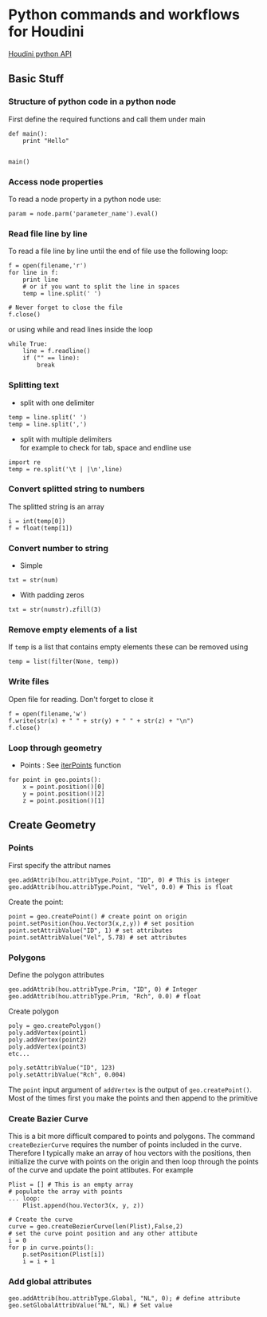 # Python commands and workflows for Houdini
[Houdini python API](https://www.sidefx.com/docs/houdini/hom/hou/index.html)

## Basic Stuff
### Structure of python code in a python node
First define the required functions and call them under main
```
def main():
    print "Hello"
    

main()
``` 


### Access node properties
To read a node property in a python node use:
```
param = node.parm('parameter_name').eval()
```

### Read file line by line
To read a file line by line until the end of file use the following loop:
```
f = open(filename,'r')
for line in f:
    print line
    # or if you want to split the line in spaces
    temp = line.split(' ')

# Never forget to close the file
f.close()
```
or using while and read lines inside the loop
```
while True:
    line = f.readline()
    if ("" == line):
        break

```

### Splitting text
- split with one delimiter
```
temp = line.split(' ')
temp = line.split(',')
```
- split with multiple delimiters </br>
for example to check for tab, space and endline use

```
import re
temp = re.split('\t | |\n',line)
```
### Convert splitted string to numbers
The splitted string is an array
```
i = int(temp[0])
f = float(temp[1])
```
### Convert number to string
- Simple
```
txt = str(num)
```
- With padding zeros
```
txt = str(numstr).zfill(3)
```

### Remove empty elements of a list
If `temp` is a list that contains empty elements these can be removed using
```
temp = list(filter(None, temp))
```

### Write files
Open file for reading. Don't forget to close it
```
f = open(filename,'w')
f.write(str(x) + " " + str(y) + " " + str(z) + "\n")
f.close()
```
### Loop through geometry
* Points : See [iterPoints](https://www.sidefx.com/docs/houdini/hom/hou/Geometry.html) function
```
for point in geo.points():
    x = point.position()[0]
    y = point.position()[2]
    z = point.position()[1]
```




## Create Geometry
### Points
First specify the attribut names
```
geo.addAttrib(hou.attribType.Point, "ID", 0) # This is integer
geo.addAttrib(hou.attribType.Point, "Vel", 0.0) # This is float
```
Create the point:
```
point = geo.createPoint() # create point on origin
point.setPosition(hou.Vector3(x,z,y)) # set position
point.setAttribValue("ID", 1) # set attributes
point.setAttribValue("Vel", 5.78) # set attributes
```
### Polygons
Define the polygon attributes
```
geo.addAttrib(hou.attribType.Prim, "ID", 0) # Integer
geo.addAttrib(hou.attribType.Prim, "Rch", 0.0) # float
```
Create polygon
```
poly = geo.createPolygon()
poly.addVertex(point1)
poly.addVertex(point2)
poly.addVertex(point3)
etc...

poly.setAttribValue("ID", 123)
poly.setAttribValue("Rch", 0.004)
```
The `point` input argument of `addVertex` is the output of `geo.createPoint()`. Most of the times first you make the points and then append to the primitive

### Create Bazier Curve
This is a bit more difficult compared to points and polygons.
The command `createBezierCurve` requires the number of points included in the curve. Therefore I typically make an array of hou vectors with the positions, then initialize the curve with points on the origin and then loop through the points of the curve and update the point attibutes. For example
```
Plist = [] # This is an empty array
# populate the array with points
... loop:
    Plist.append(hou.Vector3(x, y, z))

# Create the curve
curve = geo.createBezierCurve(len(Plist),False,2)
# set the curve point position and any other attibute
i = 0
for p in curve.points():
    p.setPosition(Plist[i])
    i = i + 1
```

### Add global attributes
```
geo.addAttrib(hou.attribType.Global, "NL", 0); # define attribute
geo.setGlobalAttribValue("NL", NL) # Set value
```
